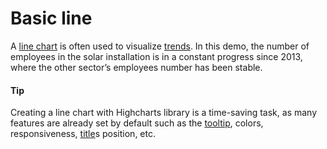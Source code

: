 # Basic line

A [line chart](https://api.highcharts.com/highcharts/plotOptions.line) is often used to visualize [trends](https://smartvikisogn.github.io/HChartsCatalog/webpages/trend.html). In this demo, the number of employees in the solar installation is in a constant progress since 2013, where the other sector’s employees number has been stable.

#### Tip

Creating a line chart with Highcharts library is a time-saving task, as many features are already set by default such as the [tooltip](https://api.highcharts.com/highcharts/tooltip), colors, responsiveness, [title](https://api.highcharts.com/class-reference/Chart.title)s position, etc.

